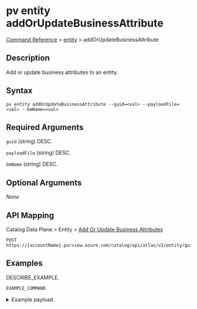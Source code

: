 # pv entity addOrUpdateBusinessAttribute
[Command Reference](../../../README.md#command-reference) > [entity](./main.md) > addOrUpdateBusinessAttribute

## Description
Add or update business attributes to an entity.

## Syntax
```
pv entity addOrUpdateBusinessAttribute --guid=<val> --payloadFile=<val> --bmName=<val>
```

## Required Arguments
`guid` (string)
DESC.

`payloadFile` (string)
DESC.

`bmName` (string)
DESC.

## Optional Arguments
*None*

## API Mapping
Catalog Data Plane > Entity > [Add Or Update Business Attributes](https://docs.microsoft.com/en-us/rest/api/purview/catalogdataplane/entity/add-or-update-business-attributes)
```
POST https://{accountName}.purview.azure.com/catalog/api/atlas/v2/entity/guid/{guid}/businessmetadata/{bmName}
```

## Examples
DESCRIBE_EXAMPLE.
```powershell
EXAMPLE_COMMAND
```
<details><summary>Example payload.</summary>
<p>

```json
PASTE_JSON_HERE
```
</p>
</details>